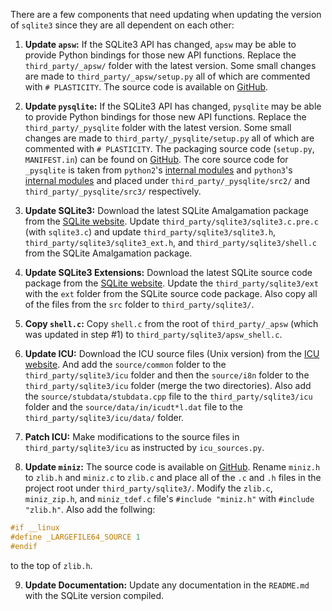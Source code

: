 There are a few components that need updating when updating the version of `sqlite3` since they are all dependent on each other:

1. **Update `apsw`:** If the SQLite3 API has changed, `apsw` may be able to provide Python bindings for those new API functions. Replace the `third_party/_apsw/` folder with the latest version. Some small changes are made to `third_party/_apsw/setup.py` all of which are commented with `# PLASTICITY`. The source code is available on [GitHub](https://github.com/rogerbinns/apsw).

2. **Update `pysqlite`:** If the SQLite3 API has changed, `pysqlite` may be able to provide Python bindings for those new API functions. Replace the `third_party/_pysqlite` folder with the latest version. Some small changes are made to `third_party/_pysqlite/setup.py` all of which are commented with `# PLASTICITY`. The packaging source code (`setup.py`, `MANIFEST.in`) can be found on [GitHub](https://github.com/ghaering/pysqlite). The core source code for `_pysqlite` is taken from `python2`'s [internal modules](https://github.com/python/cpython/tree/ca079a3ea30098aff3197c559a0e32d42dda6d84/Modules/_sqlite) and `python3`'s [internal modules](https://github.com/python/cpython/tree/master/Modules/_sqlite) and placed under `third_party/_pysqlite/src2/` and `third_party/_pysqlite/src3/` respectively.

3. **Update SQLite3:** Download the latest SQLite Amalgamation package from the [SQLite website](https://www.sqlite.org/download.html). Update `third_party/sqlite3/sqlite3.c.pre.c` (with `sqlite3.c`) and update `third_party/sqlite3/sqlite3.h`, `third_party/sqlite3/sqlite3_ext.h`, and `third_party/sqlite3/shell.c` from the SQLite Amalgamation package.

3. **Update SQLite3 Extensions:** Download the latest SQLite source code package from the [SQLite website](https://www.sqlite.org/download.html). Update the `third_party/sqlite3/ext` with the `ext` folder from the SQLite source code package. Also copy all of the files from the `src` folder to `third_party/sqlite3/`.

4. **Copy `shell.c`:** Copy `shell.c` from the root of `third_party/_apsw` (which was updated in step #1) to `third_party/sqlite3/apsw_shell.c`.

6. **Update ICU:** Download the ICU source files (Unix version) from the [ICU website](http://site.icu-project.org/download). And add the `source/common` folder to the `third_party/sqlite3/icu` folder and then the `source/i8n` folder to the `third_party/sqlite3/icu` folder (merge the two directories). Also add the `source/stubdata/stubdata.cpp` file to the `third_party/sqlite3/icu` folder and the `source/data/in/icudt*l.dat` file to the `third_party/sqlite3/icu/data/` folder.

7. **Patch ICU:** Make modifications to the source files in `third_party/sqlite3/icu` as instructed by `icu_sources.py`.

8. **Update `miniz`:** The source code is available on [GitHub](https://github.com/richgel999/miniz). Rename `miniz.h` to `zlib.h` and `miniz.c` to `zlib.c` and place all of the `.c` and `.h` files in the project root under `third_party/sqlite3/`. Modify the `zlib.c`, `miniz_zip.h`, and `miniz_tdef.c` file's `#include "miniz.h"` with `#include "zlib.h"`. Also add the follwing:
```c
#if __linux
#define _LARGEFILE64_SOURCE 1
#endif
```
to the top of `zlib.h`.

9. **Update Documentation:** Update any documentation in the `README.md` with the SQLite version compiled.